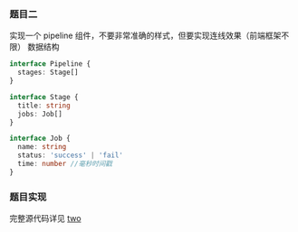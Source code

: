 ### 题目二

实现一个 pipeline 组件，不要非常准确的样式，但要实现连线效果（前端框架不限）
数据结构

```ts
interface Pipeline {
  stages: Stage[]
}

interface Stage {
  title: string
  jobs: Job[]
}

interface Job {
  name: string
  status: 'success' | 'fail'
  time: number //毫秒时间戳
}
```

### 题目实现

完整源代码详见 [two](two/)
